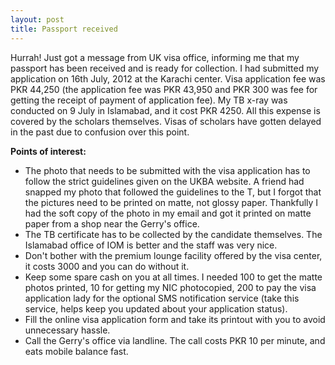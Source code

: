 ```yaml
---
layout: post
title: Passport received
---
```


Hurrah! Just got a message from UK visa office, informing me that my passport has been received and is ready for collection.
I had submitted my application on 16th July, 2012 at the Karachi center. Visa application fee was PKR 44,250 (the application fee was PKR 43,950 and PKR 300 was fee for getting the receipt of payment of application fee). 
My TB x-ray was conducted on 9 July in Islamabad, and it cost PKR 4250. 
All this expense is covered by the scholars themselves. Visas of scholars have gotten delayed in the past due to confusion over this point.

**Points of interest:**
* The photo that needs to be submitted with the visa application has to follow the strict guidelines given on the UKBA website. A friend had snapped my photo that followed the guidelines to the T, but I forgot that the pictures need to be printed on matte, not glossy paper. Thankfully I had the soft copy of the photo in my email and got it printed on matte paper from a shop near the Gerry's office.
* The TB certificate has to be collected by the candidate themselves. The Islamabad office of IOM is better and the staff was very nice. 
* Don't bother with the premium lounge facility offered by the visa center, it costs 3000 and you can do without it. 
* Keep some spare cash on you at all times. I needed 100 to get the matte photos printed, 10 for getting my NIC photocopied, 200 to pay the visa application lady for the optional SMS notification service (take this service, helps keep you updated about your application status).
* Fill the online visa application form and take its printout with you to avoid unnecessary hassle.
* Call the Gerry's office via landline. The call costs PKR 10 per minute, and eats mobile balance fast.
